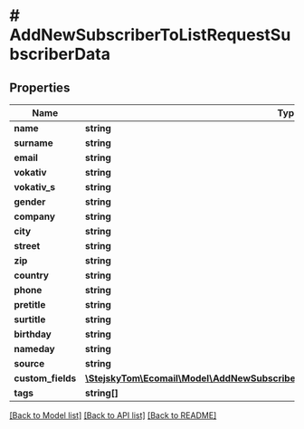 # # AddNewSubscriberToListRequestSubscriberData

## Properties

Name | Type | Description | Notes
------------ | ------------- | ------------- | -------------
**name** | **string** |  | [optional]
**surname** | **string** |  | [optional]
**email** | **string** |  | [optional]
**vokativ** | **string** |  | [optional]
**vokativ_s** | **string** |  | [optional]
**gender** | **string** |  | [optional]
**company** | **string** |  | [optional]
**city** | **string** |  | [optional]
**street** | **string** |  | [optional]
**zip** | **string** |  | [optional]
**country** | **string** |  | [optional]
**phone** | **string** |  | [optional]
**pretitle** | **string** |  | [optional]
**surtitle** | **string** |  | [optional]
**birthday** | **string** |  | [optional]
**nameday** | **string** |  | [optional]
**source** | **string** |  | [optional]
**custom_fields** | [**\StejskyTom\Ecomail\Model\AddNewSubscriberToListRequestSubscriberDataCustomFields**](AddNewSubscriberToListRequestSubscriberDataCustomFields.md) |  | [optional]
**tags** | **string[]** |  | [optional]

[[Back to Model list]](../../README.md#models) [[Back to API list]](../../README.md#endpoints) [[Back to README]](../../README.md)
